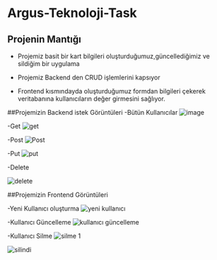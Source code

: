 # Argus-Teknoloji-Task
## Projenin Mantığı

- Projemiz basit bir kart bilgileri oluşturduğumuz,güncellediğimiz ve sildiğim bir uygulama

- Projemiz Backend den CRUD işlemlerini kapsıyor
- Frontend kısmındayda oluşturduğumuz formdan bilgileri çekerek veritabanına kullanıcıların değer girmesini sağlıyor.


##Projemizin Backend istek Görüntüleri
-Bütün Kullanıcılar
![image](https://user-images.githubusercontent.com/72878786/181936737-0a677dce-54b1-4ade-94b3-eda08a182f80.png)


-Get
![get](https://user-images.githubusercontent.com/72878786/181936659-1245fc02-ec66-4c14-b6ae-665bcac8560c.png)

-Post
![Post](https://user-images.githubusercontent.com/72878786/181936678-570ead05-50e7-404a-90b5-23a564049672.png)

-Put
![put](https://user-images.githubusercontent.com/72878786/181936687-b6a9eae6-c6da-46cc-9815-ccdd10c1b01d.png)

-Delete

![delete](https://user-images.githubusercontent.com/72878786/181936691-9817f982-4022-49a5-b59d-5a4187ca4756.png)

##Projemizin Frontend Görüntüleri

-Yeni Kullanıcı oluşturma
![yeni kullanıcı](https://user-images.githubusercontent.com/72878786/181936705-8fd59336-c67b-4173-95af-df5127b4d086.png)

-Kullanıcı Güncelleme
![kullanıcı güncelleme ](https://user-images.githubusercontent.com/72878786/181936713-a3718e80-2fc0-4acc-9343-e55a520240f7.png)

-Kullanıcı Silme 
![silme 1](https://user-images.githubusercontent.com/72878786/181936717-3c8ab630-9583-4c14-ba47-113d3d1214fa.png)


![silindi](https://user-images.githubusercontent.com/72878786/181936721-bd54be97-17cc-434b-ad05-2f68a0d3d04c.png)







